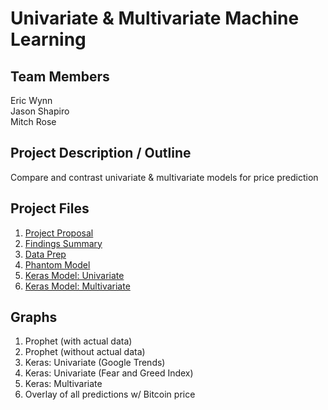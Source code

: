 # Univariate & Multivariate Machine Learning

## Team Members

Eric Wynn  
Jason Shapiro  
Mitch Rose

## Project Description / Outline

Compare and contrast univariate & multivariate models for price prediction

## Project Files

1. [Project Proposal](PROPOSAL.md)
1. [Findings Summary](FindingsSummary.md)
1. [Data Prep](App/Data_Preparation.ipynb)
1. [Phantom Model](App/Prophet_Model.ipynb)
1. [Keras Model: Univariate](App/TensorFlow_Model_FNG_Price.ipynb)
1. [Keras Model: Multivariate](App/TensorFlow_Multi.ipynb)

## Graphs

1. Prophet (with actual data)
1. Prophet (without actual data)
1. Keras: Univariate (Google Trends)
1. Keras: Univariate (Fear and Greed Index)
1. Keras: Multivariate
1. Overlay of all predictions w/ Bitcoin price
